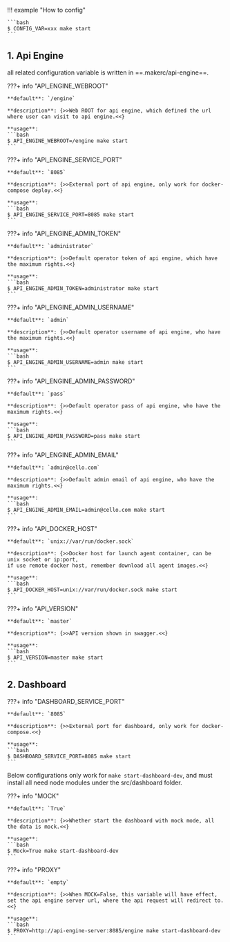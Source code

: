 !!! example "How to config"

    ```bash
    $ CONFIG_VAR=xxx make start
    ```
    
## 1. Api Engine

all related configuration variable is written in ==.makerc/api-engine==.

???+ info "API_ENGINE_WEBROOT"

    **default**: `/engine`
    
    **description**: {>>Web ROOT for api engine, which defined the url where user can visit to api engine.<<}
    
    **usage**:
    ```bash
    $ API_ENGINE_WEBROOT=/engine make start
    ```
    
    
???+ info "API_ENGINE_SERVICE_PORT"

    **default**: `8085`
    
    **description**: {>>External port of api engine, only work for docker-compose deploy.<<}
    
    **usage**:
    ```bash
    $ API_ENGINE_SERVICE_PORT=8085 make start
    ```
    
???+ info "API_ENGINE_ADMIN_TOKEN"

    **default**: `administrator`
    
    **description**: {>>Default operator token of api engine, which have the maximum rights.<<}
    
    **usage**:
    ```bash
    $ API_ENGINE_ADMIN_TOKEN=administrator make start
    ```
    
???+ info "API_ENGINE_ADMIN_USERNAME"

    **default**: `admin`
    
    **description**: {>>Default operator username of api engine, who have the maximum rights.<<}
    
    **usage**:
    ```bash
    $ API_ENGINE_ADMIN_USERNAME=admin make start
    ```
    
???+ info "API_ENGINE_ADMIN_PASSWORD"

    **default**: `pass`
    
    **description**: {>>Default operator pass of api engine, who have the maximum rights.<<}
    
    **usage**:
    ```bash
    $ API_ENGINE_ADMIN_PASSWORD=pass make start
    ```
    
???+ info "API_ENGINE_ADMIN_EMAIL"

    **default**: `admin@cello.com`
    
    **description**: {>>Default admin email of api engine, who have the maximum rights.<<}
    
    **usage**:
    ```bash
    $ API_ENGINE_ADMIN_EMAIL=admin@cello.com make start
    ```
    
???+ info "API_DOCKER_HOST"

    **default**: `unix://var/run/docker.sock`
    
    **description**: {>>Docker host for launch agent container, can be unix socket or ip:port, 
    if use remote docker host, remember download all agent images.<<}
    
    **usage**:
    ```bash
    $ API_DOCKER_HOST=unix://var/run/docker.sock make start
    ```
    
???+ info "API_VERSION"

    **default**: `master`
    
    **description**: {>>API version shown in swagger.<<}
    
    **usage**:
    ```bash
    $ API_VERSION=master make start
    ```

## 2. Dashboard
    
???+ info "DASHBOARD_SERVICE_PORT"

    **default**: `8085`
    
    **description**: {>>External port for dashboard, only work for docker-compose.<<}
    
    **usage**:
    ```bash
    $ DASHBOARD_SERVICE_PORT=8085 make start
    ```

Below configurations only work for `make start-dashboard-dev`, and must install all need node modules under the src/dashboard folder.
    
???+ info "MOCK"

    **default**: `True`
    
    **description**: {>>Whether start the dashboard with mock mode, all the data is mock.<<}
    
    **usage**:
    ```bash
    $ Mock=True make start-dashboard-dev
    ```
    
???+ info "PROXY"

    **default**: `empty`
    
    **description**: {>>When MOCK=False, this variable will have effect,
    set the api engine server url, where the api request will redirect to.<<}
    
    **usage**:
    ```bash
    $ PROXY=http://api-engine-server:8085/engine make start-dashboard-dev
    ```
